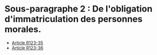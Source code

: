 # Sous-paragraphe 2 : De l'obligation d'immatriculation des personnes morales.

- [Article R123-35](article-r123-35.md)
- [Article R123-36](article-r123-36.md)
